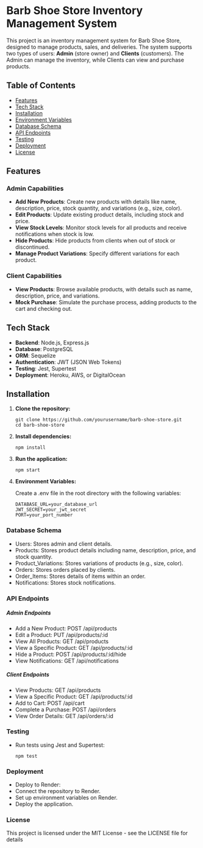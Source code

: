 # Barb Shoe Store Inventory Management System

This project is an inventory management system for Barb Shoe Store, designed to manage products, sales, and deliveries. The system supports two types of users: **Admin** (store owner) and **Clients** (customers). The Admin can manage the inventory, while Clients can view and purchase products.

## Table of Contents

- [Features](#features)
- [Tech Stack](#tech-stack)
- [Installation](#installation)
- [Environment Variables](#environment-variables)
- [Database Schema](#database-schema)
- [API Endpoints](#api-endpoints)
- [Testing](#testing)
- [Deployment](#deployment)
- [License](#license)

## Features

### Admin Capabilities

- **Add New Products**: Create new products with details like name, description, price, stock quantity, and variations (e.g., size, color).
- **Edit Products**: Update existing product details, including stock and price.
- **View Stock Levels**: Monitor stock levels for all products and receive notifications when stock is low.
- **Hide Products**: Hide products from clients when out of stock or discontinued.
- **Manage Product Variations**: Specify different variations for each product.

### Client Capabilities

- **View Products**: Browse available products, with details such as name, description, price, and variations.
- **Mock Purchase**: Simulate the purchase process, adding products to the cart and checking out.

## Tech Stack

- **Backend**: Node.js, Express.js
- **Database**: PostgreSQL
- **ORM**: Sequelize
- **Authentication**: JWT (JSON Web Tokens)
- **Testing**: Jest, Supertest
- **Deployment**: Heroku, AWS, or DigitalOcean

## Installation

1. **Clone the repository:**

   ```
   git clone https://github.com/yourusername/barb-shoe-store.git
   cd barb-shoe-store
   ```

2. **Install dependencies:**
   ```
   npm install
   ```
3. **Run the application:**
   ```
   npm start
   ```
4. **Environment Variables:**

   Create a .env file in the root directory with the following variables:

   ```
   DATABASE_URL=your_database_url
   JWT_SECRET=your_jwt_secret
   PORT=your_port_number
   ```

### Database Schema

- Users: Stores admin and client details.
- Products: Stores product details including name, description, price, and stock quantity.
- Product_Variations: Stores variations of products (e.g., size, color).
- Orders: Stores orders placed by clients.
- Order_Items: Stores details of items within an order.
- Notifications: Stores stock notifications.

### API Endpoints

##### Admin Endpoints

- Add a New Product: POST /api/products
- Edit a Product: PUT /api/products/:id
- View All Products: GET /api/products
- View a Specific Product: GET /api/products/:id
- Hide a Product: POST /api/products/:id/hide
- View Notifications: GET /api/notifications

##### Client Endpoints

- View Products: GET /api/products
- View a Specific Product: GET /api/products/:id
- Add to Cart: POST /api/cart
- Complete a Purchase: POST /api/orders
- View Order Details: GET /api/orders/:id

### Testing

- Run tests using Jest and Supertest:
  ```
  npm test
  ```

### Deployment

- Deploy to Render:
- Connect the repository to Render.
- Set up environment variables on Render.
- Deploy the application.

### License

This project is licensed under the MIT License - see the LICENSE file for details
